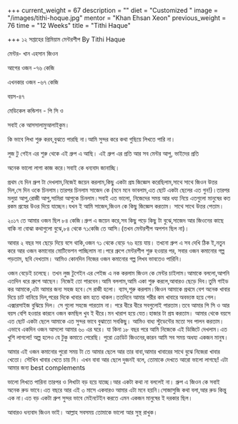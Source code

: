 +++
current_weight = 67
description = ""
diet = "Customized "
image = "/images/tithi-hoque.jpg"
mentor = "Khan Ehsan Xeon"
previous_weight = 76
time = "12 Weeks"
title = "Tithi Haque"

+++
১২ সপ্তাহের প্রিমিয়াম মেন্টরশীপ By Tithi Haque

মেন্টর- খান এহসান জিওন

আগের ওজন -৭৬ কেজি

এখনকার ওজন -৬৭ কেজি

বয়স-৪৭

মেডিকেল কন্ডিশন - পি সি ও

সবাই কে আসসালামুআলাইকুম।

কি ভাবে লিখা শুরু করব,বুঝতে পারছি না।আমি সুন্দর করে কথা গুছিয়ে লিখতে পারি না।

লুজ টু গেইন এর শুরু থেকে এই গ্রুপ এ আছি। এই গ্রুপ এর প্রতি আর সব মেন্টর আপু, ভাইদের প্রতি

 অনেক ভালো লাগা কাজ করে।সবাই কে ধন্যবাদ জানাচ্ছি।

প্রথম যে দিন গ্রুপ টা দেখলাম,নিজেই জয়েন করলাম,কিছু একটা প্রস্ন জিজ্ঞেস করেছিলাম,সাথে সাথে জিওন উত্তর দিল,সে দিন ওকে চিনলাম।তারপর চিনলাম সাজেদ কে (মনে মনে ভাবলাম,এত ছোট একটা ছেলের এত গুন!)।তারপর মলুয়া আপু,রোজী আপু,সামিরা আপুকে চিনলাম।সবাই এত ভালো, নিজেদের সময় আর ধয্য নিয়ে এতগুলো মানুষের কত রকম প্রস্নের উওর দিয়ে যাচ্ছেন।যখন ই আমি সাজেদ,জিওন কে কিছু জিজ্ঞেস করতাম। সাথে সাথে উত্তর পেতাম।

 ২০১৭ তে আমার ওজন ছিল ৮৪ কেজি।গ্রুপ এ জয়েন করে,সব কিছু পড়ে কিছু টা বুঝে,সাজেদ আর জিওনের কাছে বাকি না বোঝা কথাগুলো বুঝে,৮৪ থেকে ৭১কেজি তে আসি।(তখন মেন্টরশীপ অপশন ছিল না)।

 আবার ২ বছর সব ছেড়ে দিয়ে বসে থাকি,ওজন ৭১ থেকে বেড়ে ৭৬ হয়ে যায়। তখনো গ্রুপ এ সব দেখি ঠিক ই,নতুন করে আর ওজন কমানোর মোটিভেশন পাচ্ছিলাম না।পরে গ্রুপে মেন্টরশীপ শুরু হওয়ার পর, সবার ওজন কমানোর গল্প পড়তাম, ছবি দেখতাম। আমিও কোনদিন নিজের ওজন কমানোর গল্প লিখব ভাবতেও পারিনি।

ওজন বেড়েই চলেছে। তখন লুজ টুগেইন এর পেইজ এ নক করলাম জিওন কে মেন্টর চাইলাম।আমাকে বললো,আপনি এতদিন ধরে গ্রুপে আছেন। নিজেই তো পারবেন।আমি বললাম,আমি একা শুরু করলে,আবারও ছেড়ে দিব।তুমি গাইড কর আমাকে,এটা আমার জন্য সহজ হবে।সে রাজী হলো। ব্যাস,শুরু করলাম।জিওন আমাকে প্রথমে বেশ অনেক খাবার দিয়ে চাট বানিয়ে দিল,পরের দিকে খাবার কম হতে থাকল।ততদিনে আমার শরীর কম খাবারে অবভ্যস্ত হয়ে গেল।এক্সারসাইজ বুঝিয়ে দিল। সে গুলো সহজে পারতাম না। পরে ধীরে ধীরে সবগুলোই পারতাম।তবে আমার পি সি ও আর বয়স বেশি হওয়ার কারনে ওজন কমছিল খুব ই ধীরে।মন খারাপ হয়ে যেত।হাজার টা প্রস্ন করতাম। আমার থেকে বয়সে এত ছোট একটা ছেলে আমাকে এত সুন্দর ভাবে বুঝাতো সবকিছু। আমিও বাধ্য স্টুডেন্টের মতো সব পালন করতাম।এভাবে একদিন ওজন আসলো আমার ৬০ এর ঘরে। যা কিনা ১৮ বছর পরে আমি নিজেকে এই ডিজিটে দেখলাম।এত খুশি লাগলো! অল্প হলেও যে টুকু কমাতে পেরেছি। পুরো ক্রেডিট জিওনের,কারন আমি সব সময় অধয্য একজন মানুষ।

আমার এই ওজন কমানোর পুরো সময় টা তে আমার ছেলে আর তার বাবা,আমার খাবারের সাথে বুঝে নিজেরা খাবার খেতো। সৌখিন খাবার খেতে চায় নি। এখন বাবা আর ছেলে দুজনই বলে, তোমাকে দেখতে আরো ভালো লাগছে! এটা আমার জন্য best complements

ভালো লিখতে পারিনা তারপর ও লিখাটা বড় হয়ে যাচ্ছে।আর একটা কথা না বললেই না। গ্রুপ এ জিওন কে সবাই অনেক রুড ভাবে।এত বছরে আর এই ৩ মাসে একবারও আমার এটা মনে হয়নি।সোজাসুজি কথা বলা,আর রুড কিন্তু এক না।এত বড় একটা গ্রুপ সুন্দর ভাবে মেইনটেইন করতে এমন একজন মানুষের ই দরকার ছিল।

আবারও ধন্যবাদ জিওন ভাই। আল্লাহ সবসময় তোমাকে ভালো আর সুস্থ রাখুক।